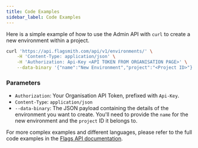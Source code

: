 ```yaml
---
title: Code Examples
sidebar_label: Code Examples
---
```


Here is a simple example of how to use the Admin API with `curl` to create a new environment within a project.

```bash
curl 'https://api.flagsmith.com/api/v1/environments/' \
    -H 'Content-Type: application/json' \
    -H 'Authorization: Api-Key <API TOKEN FROM ORGANISATION PAGE>' \
    --data-binary '{"name":"New Environment","project":"<Project ID>"}'
```

### Parameters

-   `Authorization`: Your Organisation API Token, prefixed with `Api-Key`.
-   `Content-Type`: `application/json`
-   `--data-binary`: The JSON payload containing the details of the environment you want to create. You'll need to provide the `name` for the new environment and the `project` ID it belongs to.

For more complex examples and different languages, please refer to the full code examples in the [Flags API documentation](../flags-api/code-examples). 